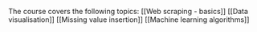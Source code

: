 The course covers the following topics:
[[Web scraping - basics]]
[[Data visualisation]]
[[Missing value insertion]]
[[Machine learning algorithms]]
